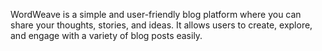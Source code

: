 WordWeave is a simple and user-friendly blog platform where you can share your thoughts, stories, and ideas. It allows users to create, explore, and engage with a variety of blog posts easily.
